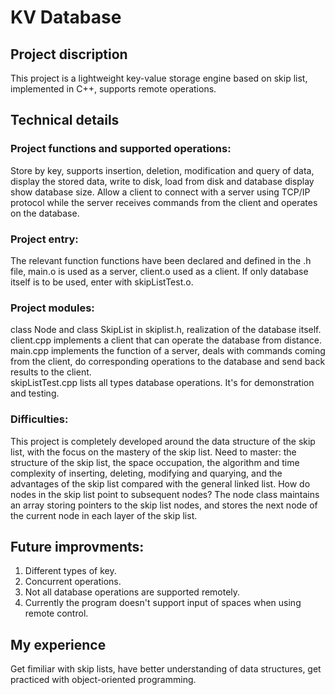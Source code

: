 # KV Database
## Project discription
This project is a lightweight key-value storage engine based on skip list, implemented in C++, supports remote operations.
## Technical details
### Project functions and supported operations:
Store by key, supports insertion, deletion, modification and query of data, display the stored data, write to disk, load from disk and database display show database size. Allow a client to connect with a server using TCP/IP protocol while the server receives commands from the client and operates on the database.
### Project entry:
The relevant function functions have been declared and defined in the .h file, main.o is used as a server, client.o used as a client. If only database itself is to be used, enter with skipListTest.o.
### Project modules:
class Node and class SkipList in skiplist.h, realization of the database itself.   
client.cpp implements a client that can operate the database from distance.   
main.cpp implements the function of a server, deals with commands coming from the client, do corresponding operations to the database and send back results to the client.     
skipListTest.cpp lists all types database operations. It's for demonstration and testing.
### Difficulties:
This project is completely developed around the data structure of the skip list, with the focus on the mastery of the skip list.
Need to master: the structure of the skip list, the space occupation, the algorithm and time complexity of inserting, deleting, modifying and quarying, and the advantages of the skip list compared with the general linked list.
How do nodes in the skip list point to subsequent nodes?
The node class maintains an array storing pointers to the skip list nodes, and stores the next node of the current node in each layer of the skip list.
## Future improvments:
1. Different types of key.
2. Concurrent operations.
3. Not all database operations are supported remotely.
4. Currently the program doesn't support input of spaces when using remote control.
## My experience
Get fimiliar with skip lists, have better understanding of data structures, get practiced with object-oriented programming.
